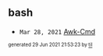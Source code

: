## bash


* <code>Mar 28, 2021</code> [Awk-Cmd](2021-03-28T15-55-03-awk-cmd.md)

<sup><sub>generated 29 Jun 2021 21:53:23 by <a href='https://github.com/senorprogrammer/til'>til</a></sub></sup>

